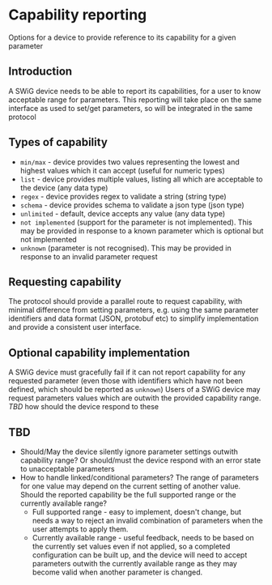 # Capability reporting
Options for a device to provide reference to its capability for a given parameter

## Introduction
A SWiG device needs to be able to report its capabilities, for a user to know acceptable range for parameters. This reporting will take place on the same interface as used to set/get parameters, so will be integrated in the same protocol

## Types of capability
- `min/max` - device provides two values representing the lowest and highest values which it can accept (useful for numeric types)
- `list` - device provides multiple values, listing all which are acceptable to the device (any data type)
- `regex` - device provides regex to validate a string (string type)
- `schema` - device provides schema to validate a json type (json type)
- `unlimited` - default, device accepts any value (any data type)
- `not implemented` (support for the parameter is not implemented). This may be provided in response to a known parameter which is optional but not implemented
- `unknown` (parameter is not recognised). This may be provided in response to an invalid parameter request

## Requesting capability
The protocol should provide a parallel route to request capability, with minimal difference from setting parameters, e.g. using the same parameter identifiers and data format (JSON, protobuf etc) to simplify implementation and provide a consistent user interface.

## Optional capability implementation
A SWiG device must gracefully fail if it can not report capability for any requested parameter (even those with identifiers which have not been defined, which should be reported as `unknown`)
Users of a SWiG device may request parameters values which are outwith the provided capability range. *TBD* how should the device respond to these

## TBD
- Should/May the device silently ignore parameter settings outwith capability range? Or should/must the device respond with an error state to unacceptable parameters
- How to handle linked/conditional parameters? The range of parameters for one value may depend on the current setting of another value. Should the reported capability be the full supported range or the currently available range?
  - Full supported range - easy to implement, doesn't change, but needs a way to reject an invalid combination of parameters when the user attempts to apply them.
  - Currently available range - useful feedback, needs to be based on the currently set values even if not applied, so a completed configuration can be built up, and the device will need to accept parameters outwith the currently available range as they may become valid when another parameter is changed.